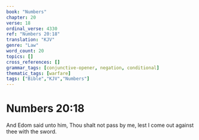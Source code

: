 ```yaml
---
book: "Numbers"
chapter: 20
verse: 18
ordinal_verse: 4330
ref: "Numbers 20:18"
translation: "KJV"
genre: "Law"
word_count: 20
topics: []
cross_references: []
grammar_tags: [conjunctive-opener, negation, conditional]
thematic_tags: [warfare]
tags: ["Bible","KJV","Numbers"]
---
```


# Numbers 20:18

And Edom said unto him, Thou shalt not pass by me, lest I come out against thee with the sword.
